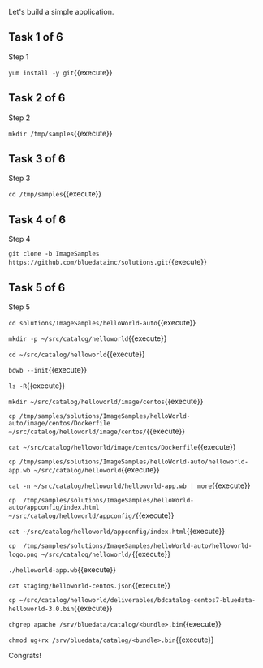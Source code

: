 Let's build a simple application.

## Task 1 of 6
Step 1

`yum install -y git`{{execute}}

## Task 2 of 6
Step 2

`mkdir /tmp/samples`{{execute}}
## Task 3 of 6
Step 3

`cd /tmp/samples`{{execute}}

## Task 4 of 6
Step 4

`git clone -b ImageSamples https://github.com/bluedatainc/solutions.git`{{execute}}


## Task 5 of 6
Step 5

`cd solutions/ImageSamples/helloWorld-auto`{{execute}}

`mkdir -p ~/src/catalog/helloworld`{{execute}}

`cd ~/src/catalog/helloworld`{{execute}}

`bdwb --init`{{execute}}

`ls -R`{{execute}}

`mkdir ~/src/catalog/helloworld/image/centos`{{execute}}

`cp /tmp/samples/solutions/ImageSamples/helloWorld-auto/image/centos/Dockerfile  ~/src/catalog/helloworld/image/centos/`{{execute}}

`cat ~/src/catalog/helloworld/image/centos/Dockerfile`{{execute}}

`cp /tmp/samples/solutions/ImageSamples/helloWorld-auto/helloworld-app.wb ~/src/catalog/helloworld`{{execute}}

`cat -n ~/src/catalog/helloworld/helloworld-app.wb | more`{{execute}}

`cp  /tmp/samples/solutions/ImageSamples/helloWorld-auto/appconfig/index.html ~/src/catalog/helloworld/appconfig/`{{execute}}

`cat ~/src/catalog/helloworld/appconfig/index.html`{{execute}}

`cp  /tmp/samples/solutions/ImageSamples/helloWorld-auto/helloworld-logo.png ~/src/catalog/helloworld/`{{execute}}

`./helloworld-app.wb`{{execute}}

`cat staging/helloworld-centos.json`{{execute}}

`cp ~/src/catalog/helloworld/deliverables/bdcatalog-centos7-bluedata-helloworld-3.0.bin`{{execute}}

`chgrep apache /srv/bluedata/catalog/<bundle>.bin`{{execute}}

`chmod ug+rx /srv/bluedata/catalog/<bundle>.bin`{{execute}}

Congrats!
